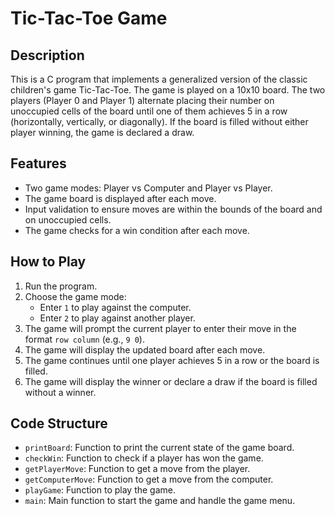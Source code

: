 # Tic-Tac-Toe Game

## Description

This is a C program that implements a generalized version of the classic children's game Tic-Tac-Toe. The game is played on a 10x10 board. The two players (Player 0 and Player 1) alternate placing their number on unoccupied cells of the board until one of them achieves 5 in a row (horizontally, vertically, or diagonally). If the board is filled without either player winning, the game is declared a draw.

## Features

- Two game modes: Player vs Computer and Player vs Player.
- The game board is displayed after each move.
- Input validation to ensure moves are within the bounds of the board and on unoccupied cells.
- The game checks for a win condition after each move.

## How to Play

1. Run the program.
2. Choose the game mode:
   - Enter `1` to play against the computer.
   - Enter `2` to play against another player.
3. The game will prompt the current player to enter their move in the format `row column` (e.g., `9 0`).
4. The game will display the updated board after each move.
5. The game continues until one player achieves 5 in a row or the board is filled.
6. The game will display the winner or declare a draw if the board is filled without a winner.

## Code Structure

- `printBoard`: Function to print the current state of the game board.
- `checkWin`: Function to check if a player has won the game.
- `getPlayerMove`: Function to get a move from the player.
- `getComputerMove`: Function to get a move from the computer.
- `playGame`: Function to play the game.
- `main`: Main function to start the game and handle the game menu.

